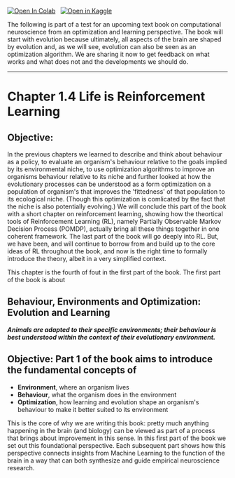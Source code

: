 <a href="https://colab.research.google.com/github/dcownden/PerennialProblemsOfLifeWithABrain/blob/main/sequences/P1C4_LifeIsRL/student/P1C4_Title.ipynb" target="_parent"><img src="https://colab.research.google.com/assets/colab-badge.svg" alt="Open In Colab"/></a> &nbsp; <a href="https://kaggle.com/kernels/welcome?src=https://raw.githubusercontent.com/dcownden/PerennialProblemsOfLifeWithABrain/main/sequences/P1C4_LifeIsRL/student/P1C4_Title.ipynb" target="_parent"><img src="https://kaggle.com/static/images/open-in-kaggle.svg" alt="Open in Kaggle"/></a>

The following is part of a test for an upcoming text book on computational neuroscience from an optimization and learning perspective. The book will start with evolution because ultimately, all aspects of the brain are shaped by evolution and, as we will see, evolution can also be seen as an optimization algorithm. We are sharing it now to get feedback on what works and what does not and the developments we should do.

___
# Chapter 1.4 Life is Reinforcement Learning

## Objective:
In the previous chapters we learned to describe and think about behaviour as a policy, to evaluate an organism's behaviour relative to the goals implied by its environmental niche, to use optimization algorithms to improve an organisms behaviour relative to its niche and further looked at how the evolutionary processes can be understood as a form optimization on a population of organism's that improves the 'fittedness' of that population to its ecological niche. (Though this optimization is comlicated by the fact that the niche is also potentially evolving.) We will conclude this part of the book with a short chapter on reinforcement learning, showing how the theortical tools of Reinforcement Learning (RL), namely Partially Observable Markov Decision Process (POMDP), actually bring all these things together in one coherent framework. The last part of the book will go deeply into RL. But, we have been, and will continue to borrow from and build up to the core ideas of RL throughout the book, and now is the right time to formally introduce the theory, albeit in a very simplified context.


This chapter is the fourth of fout in the first part of the book. The first part of the book is about
## **Behaviour, Environments and Optimization: Evolution and Learning**

***Animals are adapted to their specific environments; their behaviour is best understood within the context of their evolutionary environment.***

## Objective: Part 1 of the book aims to introduce the fundamental concepts of
* **Environment**, where an organism lives
* **Behaviour**, what the organism does in the environment
* **Optimization**, how learning and evolution shape an organism's behaviour to make it better suited to its environment

This is the core of why we are writing this book: pretty much anything happening in the brain (and biology) can be viewed as part of a process that brings about improvement in this sense. In this first part of the book we set out this foundational perspective. Each subsequent part shows how this perspective connects insights from Machine Learning to the function of the brain in a way that can both synthesize and guide empirical neuroscience research.  

